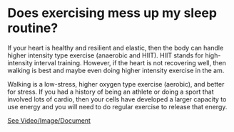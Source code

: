 # Does exercising mess up my sleep routine?

If your heart is healthy and resilient and elastic, then the body can handle higher intensity type exercise (anaerobic and HIIT). HIIT stands for high-intensity interval training. However, if the heart is not recovering well, then walking is best and maybe even doing higher intensity exercise in the am.

Walking is a low-stress, higher oxygen type exercise (aerobic), and better for stress. If you had a history of being an athlete or doing a sport that involved lots of cardio, then your cells have developed a larger capacity to use energy and you will need to do regular exercise to release that energy.

 [See Video/Image/Document](https://hls-player.drberg.com/asset?path=migrated-assets/is-exercise-good-or-bad-for-sleep-facts-explained-by-drberg)